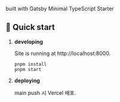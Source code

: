 
built with Gatsby Minimal TypeScript Starter


## 🚀 Quick start

1.  **developing**
      
     Site is running at http://localhost:8000.

    ```shell
    pnpm install
    pnpm start
    ```

3.  **deploying**
      
      main push 시 Vercel 배포.
